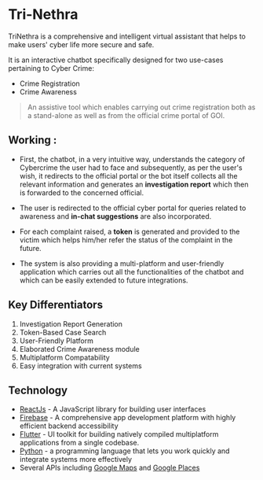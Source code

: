 # Tri-Nethra

TriNethra is a comprehensive and intelligent virtual assistant that helps to make users' cyber life more secure and safe.

It is an interactive chatbot specifically designed for two use-cases pertaining to Cyber Crime:

* Crime Registration
* Crime Awareness

>An assistive tool which enables carrying
>out crime registration both as a stand-alone 
>as well as from the official crime portal of GOI.

## Working :
- First, the chatbot, in a very intuitive way, understands the category of Cybercrime the user had to face and subsequently, as per the user's wish, it redirects to the official portal or the bot itself collects all the relevant information and generates an **investigation report** which then is forwarded to the concerned official.

- The user is redirected to the official cyber portal for queries related to awareness and **in-chat suggestions** are also incorporated.

- For each complaint raised, a **token** is generated and provided to the victim which helps him/her refer the status of the complaint in the future.

- The system is also providing a multi-platform and user-friendly application which carries out all the functionalities of the chatbot and which can be easily extended to future integrations.


## Key Differentiators

1. Investigation Report Generation
2. Token-Based Case Search
3. User-Friendly Platform
4. Elaborated Crime Awareness module
5. Multiplatform Compatability
6. Easy integration with current systems

## Technology
* [ReactJs] - A JavaScript library for building user interfaces
* [Firebase] - A comprehensive app development platform with highly efficient backend accessibility
* [Flutter] - UI toolkit for building natively compiled multiplatform applications from a single codebase.
* [Python] - a programming language that lets you work quickly and integrate systems more effectively
* Several APIs including [Google Maps] and [Google Places]




[ReactJs]:(https://reactjs.org/)
[Firebase]:(https://firebase.google.com/)
[Flutter]: (https://flutter.dev/)
[Python]: (https://www.python.org/)
[Google Maps]:(https://developers.google.com/maps/documentation/embed/get-started)
[Google Places]:(https://developers.google.com/places/web-service/overview)

